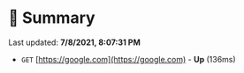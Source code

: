 # 📖 Summary
Last updated: **7/8/2021, 8:07:31 PM**

- `GET` [https://google.com](https://google.com) - **Up** (136ms)

